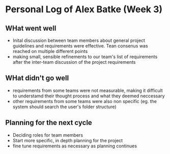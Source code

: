 # Personal Log of Alex Batke (Week 3)

## WHat went well 

- Inital discussion between team members about general project guidelines and requirements were effective. Tean consenus was reached on multiple different points
- making small, sensible refinements to our team's list of requirements after the inter-team discussion of the project requirements 

## WHat didn't go well
- requirements from some teams were not measurable, making it difficult to understamd their thought process and what they deemed neccessary
- other requirements from some teams were also non specific (eg. the system should search the user's folder structure)

## Planning for the next cycle
- Deciding roles for team members
- Start more specific, in depth planning for the project
- fine tune requirements as necessary as planning continues